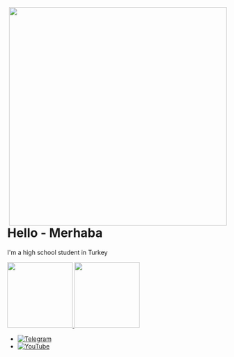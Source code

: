 <a href="https://github.com/relaxewdy?tab=repositories">
  <img align="right" src="https://github-readme-stats.vercel.app/api?username=yusufklncc&show_icons=true&hide_border=true&hide_rank=true&card_width=100" width="500px" />
</a>

# Hello - Merhaba

I'm a high school student in Turkey

<a href="https://t.me/yusufklncc">
  <img src="https://img.shields.io/badge/-@yusufklncc-2CA5E0?logo=Telegram&logoColor=blue" width="150"/> </a>
<a href="https://www.youtube.com/c/yusufklncc">
  <img src="https://img.shields.io/badge/-@yusufklncc-lightgrey?logo=YouTube&logoColor=red" width="150"/> </a>

- [![Telegram](https://img.shields.io/badge/-@yusufklncc-2CA5E0?logo=Telegram&logoColor=fff)](https://t.me/yusufklncc)
- [![YouTube](https://img.shields.io/badge/-@yusufklncc-lightgrey?logo=YouTube&logoColor=red)](https://www.youtube.com/c/yusufklncc)
